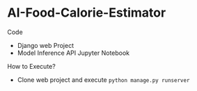 # AI-Food-Calorie-Estimator
Code
- Django web Project
- Model Inference API Jupyter Notebook 

How to Execute?
- Clone web project and execute `python manage.py runserver`
